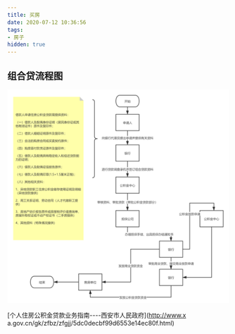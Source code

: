 ```yaml
---
title: 买房
date: 2020-07-12 10:36:56
tags:
- 房子
hidden: true
---
```

## 组合贷流程图

![组合贷](/images/组合贷.png)

[个人住房公积金贷款业务指南----西安市人民政府](http://www.x
a.gov.cn/gk/zfbz/zfgjj/5dc0decbf99d6553e14ec80f.html)